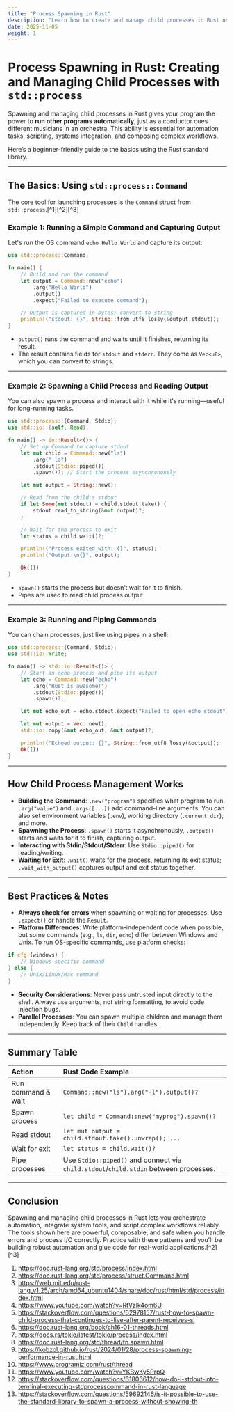 ```yaml
---
title: "Process Spawning in Rust"
description: "Learn how to create and manage child processes in Rust using std::process for system-level automation."
date: 2025-11-05
weight: 1
---
```


# Process Spawning in Rust: Creating and Managing Child Processes with `std::process`

Spawning and managing child processes in Rust gives your program the power to **run other programs automatically**, just as a conductor cues different musicians in an orchestra. This ability is essential for automation tasks, scripting, systems integration, and composing complex workflows.

Here’s a beginner-friendly guide to the basics using the Rust standard library.

***

## The Basics: Using `std::process::Command`

The core tool for launching processes is the `Command` struct from `std::process`.[^1][^2][^3]

### Example 1: Running a Simple Command and Capturing Output

Let's run the OS command `echo Hello World` and capture its output:

```rust
use std::process::Command;

fn main() {
    // Build and run the command
    let output = Command::new("echo")
        .arg("Hello World")
        .output()
        .expect("Failed to execute command");

    // Output is captured in bytes; convert to string
    println!("stdout: {}", String::from_utf8_lossy(&output.stdout));
}
```

- `output()` runs the command and waits until it finishes, returning its result.
- The result contains fields for `stdout` and `stderr`. They come as `Vec<u8>`, which you can convert to strings.

***

### Example 2: Spawning a Child Process and Reading Output

You can also spawn a process and interact with it while it's running—useful for long-running tasks.

```rust
use std::process::{Command, Stdio};
use std::io::{self, Read};

fn main() -> io::Result<()> {
    // Set up Command to capture stdout
    let mut child = Command::new("ls")
        .arg("-la")
        .stdout(Stdio::piped())
        .spawn()?; // Start the process asynchronously

    let mut output = String::new();

    // Read from the child's stdout
    if let Some(mut stdout) = child.stdout.take() {
        stdout.read_to_string(&mut output)?;
    }

    // Wait for the process to exit
    let status = child.wait()?;

    println!("Process exited with: {}", status);
    println!("Output:\n{}", output);

    Ok(())
}
```

- `spawn()` starts the process but doesn’t wait for it to finish.
- Pipes are used to read child process output.

***

### Example 3: Running and Piping Commands

You can chain processes, just like using pipes in a shell:

```rust
use std::process::{Command, Stdio};
use std::io::Write;

fn main() -> std::io::Result<()> {
    // Start an echo process and pipe its output
    let echo = Command::new("echo")
        .arg("Rust is awesome!")
        .stdout(Stdio::piped())
        .spawn()?;

    let mut echo_out = echo.stdout.expect("Failed to open echo stdout");

    let mut output = Vec::new();
    std::io::copy(&mut echo_out, &mut output)?;

    println!("Echoed output: {}", String::from_utf8_lossy(&output));
    Ok(())
}
```


***

## How Child Process Management Works

- **Building the Command**: `.new("program")` specifies what program to run. `.arg("value")` and `.args([...])` add command-line arguments. You can also set environment variables (`.env`), working directory (`.current_dir`), and more.
- **Spawning the Process**: `.spawn()` starts it asynchronously, `.output()` starts and waits for it to finish, capturing output.
- **Interacting with Stdin/Stdout/Stderr**: Use `Stdio::piped()` for reading/writing.
- **Waiting for Exit**: `.wait()` waits for the process, returning its exit status; `.wait_with_output()` captures output and exit status together.

***

## Best Practices \& Notes

- **Always check for errors** when spawning or waiting for processes. Use `.expect()` or handle the `Result`.
- **Platform Differences**: Write platform-independent code when possible, but some commands (e.g., `ls`, `dir`, `echo`) differ between Windows and Unix. To run OS-specific commands, use platform checks:

```rust
if cfg!(windows) {
    // Windows-specific command
} else {
    // Unix/Linux/Mac command
}
```

- **Security Considerations**: Never pass untrusted input directly to the shell. Always use arguments, not string formatting, to avoid code injection bugs.
- **Parallel Processes**: You can spawn multiple children and manage them independently. Keep track of their `Child` handles.

***

## Summary Table

| **Action** | **Rust Code Example** |
| :-- | :-- |
| Run command \& wait | `Command::new("ls").arg("-l").output()?` |
| Spawn process | `let child = Command::new("myprog").spawn()?` |
| Read stdout | `let mut output = child.stdout.take().unwrap(); ...` |
| Wait for exit | `let status = child.wait()?` |
| Pipe processes | Use `Stdio::piped()` and connect via `child.stdout`/`child.stdin` between processes. |


***

## Conclusion

Spawning and managing child processes in Rust lets you orchestrate automation, integrate system tools, and script complex workflows reliably. The tools shown here are powerful, composable, and safe when you handle errors and process I/O correctly. Practice with these patterns and you'll be building robust automation and glue code for real-world applications.[^2][^3]

1. https://doc.rust-lang.org/std/process/index.html
2. https://doc.rust-lang.org/std/process/struct.Command.html
3. https://web.mit.edu/rust-lang_v1.25/arch/amd64_ubuntu1404/share/doc/rust/html/std/process/index.html
4. https://www.youtube.com/watch?v=RtVzlk4om6U
5. https://stackoverflow.com/questions/62978157/rust-how-to-spawn-child-process-that-continues-to-live-after-parent-receives-si
6. https://doc.rust-lang.org/book/ch16-01-threads.html
7. https://docs.rs/tokio/latest/tokio/process/index.html
8. https://doc.rust-lang.org/std/thread/fn.spawn.html
9. https://kobzol.github.io/rust/2024/01/28/process-spawning-performance-in-rust.html
10. https://www.programiz.com/rust/thread
11. https://www.youtube.com/watch?v=YKBwKy5PrpQ
12. https://stackoverflow.com/questions/61806612/how-do-i-stdout-into-terminal-executing-stdprocesscommand-in-rust-language
13. https://stackoverflow.com/questions/59692146/is-it-possible-to-use-the-standard-library-to-spawn-a-process-without-showing-th
